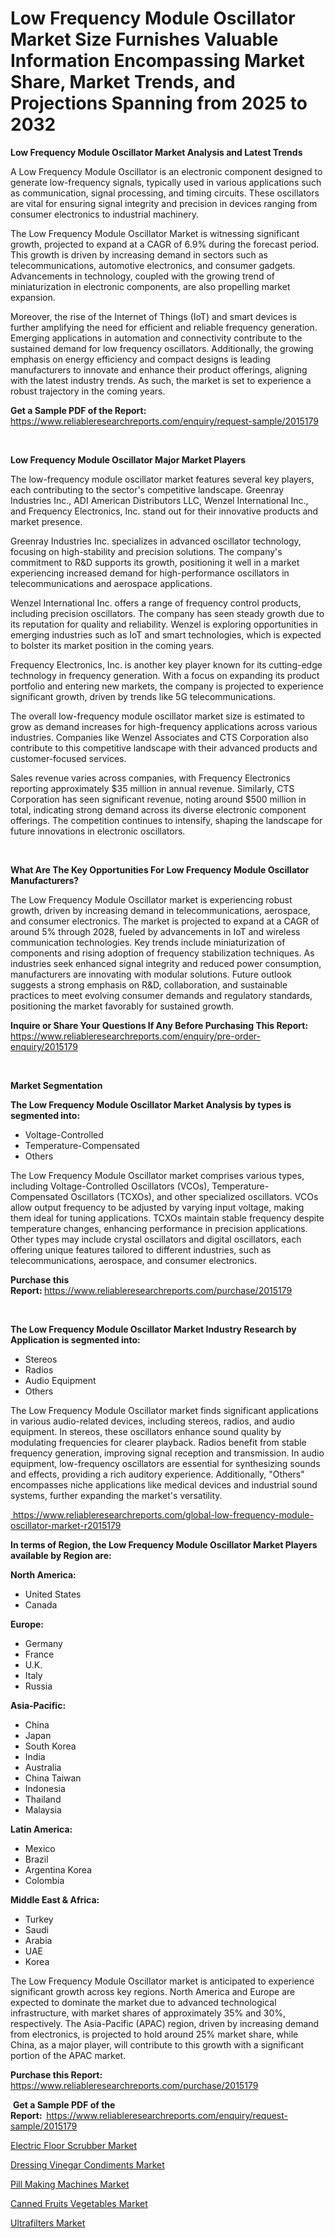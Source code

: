 <p><h1>Low Frequency Module Oscillator Market Size Furnishes Valuable Information Encompassing Market Share, Market Trends, and Projections Spanning from 2025 to 2032</h1></p><p><strong>Low Frequency Module Oscillator Market Analysis and Latest Trends</strong></p>
<p><p>A Low Frequency Module Oscillator is an electronic component designed to generate low-frequency signals, typically used in various applications such as communication, signal processing, and timing circuits. These oscillators are vital for ensuring signal integrity and precision in devices ranging from consumer electronics to industrial machinery.</p><p>The Low Frequency Module Oscillator Market is witnessing significant growth, projected to expand at a CAGR of 6.9% during the forecast period. This growth is driven by increasing demand in sectors such as telecommunications, automotive electronics, and consumer gadgets. Advancements in technology, coupled with the growing trend of miniaturization in electronic components, are also propelling market expansion. </p><p>Moreover, the rise of the Internet of Things (IoT) and smart devices is further amplifying the need for efficient and reliable frequency generation. Emerging applications in automation and connectivity contribute to the sustained demand for low frequency oscillators. Additionally, the growing emphasis on energy efficiency and compact designs is leading manufacturers to innovate and enhance their product offerings, aligning with the latest industry trends. As such, the market is set to experience a robust trajectory in the coming years.</p></p>
<p><strong>Get a Sample PDF of the Report:&nbsp;</strong> <a href="https://www.reliableresearchreports.com/enquiry/request-sample/2015179?utm_campaign=2286&utm_medium=2&utm_source=Github&utm_content=ia&utm_term=29032025&utm_id=low-frequency-module-oscillator">https://www.reliableresearchreports.com/enquiry/request-sample/2015179</a></p>
<p>&nbsp;</p>
<p><strong>Low Frequency Module Oscillator Major Market Players</strong></p>
<p><p>The low-frequency module oscillator market features several key players, each contributing to the sector's competitive landscape. Greenray Industries Inc., ADI American Distributors LLC, Wenzel International Inc., and Frequency Electronics, Inc. stand out for their innovative products and market presence. </p><p>Greenray Industries Inc. specializes in advanced oscillator technology, focusing on high-stability and precision solutions. The company's commitment to R&D supports its growth, positioning it well in a market experiencing increased demand for high-performance oscillators in telecommunications and aerospace applications.</p><p>Wenzel International Inc. offers a range of frequency control products, including precision oscillators. The company has seen steady growth due to its reputation for quality and reliability. Wenzel is exploring opportunities in emerging industries such as IoT and smart technologies, which is expected to bolster its market position in the coming years.</p><p>Frequency Electronics, Inc. is another key player known for its cutting-edge technology in frequency generation. With a focus on expanding its product portfolio and entering new markets, the company is projected to experience significant growth, driven by trends like 5G telecommunications.</p><p>The overall low-frequency module oscillator market size is estimated to grow as demand increases for high-frequency applications across various industries. Companies like Wenzel Associates and CTS Corporation also contribute to this competitive landscape with their advanced products and customer-focused services.</p><p>Sales revenue varies across companies, with Frequency Electronics reporting approximately $35 million in annual revenue. Similarly, CTS Corporation has seen significant revenue, noting around $500 million in total, indicating strong demand across its diverse electronic component offerings. The competition continues to intensify, shaping the landscape for future innovations in electronic oscillators.</p></p>
<p>&nbsp;</p>
<p><strong>What Are The Key Opportunities For Low Frequency Module Oscillator Manufacturers?</strong></p>
<p><p>The Low Frequency Module Oscillator market is experiencing robust growth, driven by increasing demand in telecommunications, aerospace, and consumer electronics. The market is projected to expand at a CAGR of around 5% through 2028, fueled by advancements in IoT and wireless communication technologies. Key trends include miniaturization of components and rising adoption of frequency stabilization techniques. As industries seek enhanced signal integrity and reduced power consumption, manufacturers are innovating with modular solutions. Future outlook suggests a strong emphasis on R&D, collaboration, and sustainable practices to meet evolving consumer demands and regulatory standards, positioning the market favorably for sustained growth.</p></p>
<p><strong>Inquire or Share Your Questions If Any Before Purchasing This Report:</strong> <a href="https://www.reliableresearchreports.com/enquiry/pre-order-enquiry/2015179?utm_campaign=2286&utm_medium=2&utm_source=Github&utm_content=ia&utm_term=29032025&utm_id=low-frequency-module-oscillator">https://www.reliableresearchreports.com/enquiry/pre-order-enquiry/2015179</a></p>
<p>&nbsp;</p>
<p><strong>Market Segmentation</strong></p>
<p><strong>The Low Frequency Module Oscillator Market Analysis by types is segmented into:</strong></p>
<p><ul><li>Voltage-Controlled</li><li>Temperature-Compensated</li><li>Others</li></ul></p>
<p><p>The Low Frequency Module Oscillator market comprises various types, including Voltage-Controlled Oscillators (VCOs), Temperature-Compensated Oscillators (TCXOs), and other specialized oscillators. VCOs allow output frequency to be adjusted by varying input voltage, making them ideal for tuning applications. TCXOs maintain stable frequency despite temperature changes, enhancing performance in precision applications. Other types may include crystal oscillators and digital oscillators, each offering unique features tailored to different industries, such as telecommunications, aerospace, and consumer electronics.</p></p>
<p><strong>Purchase this Report:&nbsp;</strong><a href="https://www.reliableresearchreports.com/purchase/2015179?utm_campaign=2286&utm_medium=2&utm_source=Github&utm_content=ia&utm_term=29032025&utm_id=low-frequency-module-oscillator">https://www.reliableresearchreports.com/purchase/2015179</a></p>
<p>&nbsp;</p>
<p><strong>The Low Frequency Module Oscillator Market Industry Research by Application is segmented into:</strong></p>
<p><ul><li>Stereos</li><li>Radios</li><li>Audio Equipment</li><li>Others</li></ul></p>
<p><p>The Low Frequency Module Oscillator market finds significant applications in various audio-related devices, including stereos, radios, and audio equipment. In stereos, these oscillators enhance sound quality by modulating frequencies for clearer playback. Radios benefit from stable frequency generation, improving signal reception and transmission. In audio equipment, low-frequency oscillators are essential for synthesizing sounds and effects, providing a rich auditory experience. Additionally, "Others" encompasses niche applications like medical devices and industrial sound systems, further expanding the market's versatility.</p></p>
<p><a href="https://www.reliableresearchreports.com/global-low-frequency-module-oscillator-market-r2015179?utm_campaign=2286&utm_medium=2&utm_source=Github&utm_content=ia&utm_term=29032025&utm_id=low-frequency-module-oscillator">&nbsp;https://www.reliableresearchreports.com/global-low-frequency-module-oscillator-market-r2015179</a></p>
<p><strong>In terms of Region, the Low Frequency Module Oscillator Market Players available by Region are:</strong></p>
<p>
    <p> <strong> North America: </strong>
        <ul>
            <li>United States</li>
            <li>Canada</li>
        </ul>
        </p> 
    <p> <strong> Europe: </strong>
        <ul>
            <li>Germany</li>
            <li>France</li>
            <li>U.K.</li>
            <li>Italy</li>
            <li>Russia</li>
        </ul>
        </p> 
    <p> <strong> Asia-Pacific: </strong>
        <ul>
            <li>China</li>
            <li>Japan</li>
            <li>South Korea</li>
            <li>India</li>
            <li>Australia</li>
            <li>China Taiwan</li>
            <li>Indonesia</li>
            <li>Thailand</li>
            <li>Malaysia</li>
        </ul>
        </p> 
    <p> <strong> Latin America: </strong>
        <ul>
            <li>Mexico</li>
            <li>Brazil</li>
            <li>Argentina Korea</li>
            <li>Colombia</li>
        </ul>
        </p> 
    <p> <strong> Middle East & Africa: </strong>
        <ul>
            <li>Turkey</li>
            <li>Saudi</li>
            <li>Arabia</li>
            <li>UAE</li>
            <li>Korea</li>
        </ul>
    </p>
    </p>
<p><p>The Low Frequency Module Oscillator market is anticipated to experience significant growth across key regions. North America and Europe are expected to dominate the market due to advanced technological infrastructure, with market shares of approximately 35% and 30%, respectively. The Asia-Pacific (APAC) region, driven by increasing demand from electronics, is projected to hold around 25% market share, while China, as a major player, will contribute to this growth with a significant portion of the APAC market.</p></p>
<p><strong>Purchase this Report: </strong><a href="https://www.reliableresearchreports.com/purchase/2015179?utm_campaign=2286&utm_medium=2&utm_source=Github&utm_content=ia&utm_term=29032025&utm_id=low-frequency-module-oscillator">https://www.reliableresearchreports.com/purchase/2015179</a></p>
<p>&nbsp;<strong>Get a Sample PDF of the Report:&nbsp;&nbsp;</strong><a href="https://www.reliableresearchreports.com/enquiry/request-sample/2015179?utm_campaign=2286&utm_medium=2&utm_source=Github&utm_content=ia&utm_term=29032025&utm_id=low-frequency-module-oscillator">https://www.reliableresearchreports.com/enquiry/request-sample/2015179</a></p>
<p><strong></strong></p>
<p><p><a href="https://www.linkedin.com/pulse/growth-potential-market-share-analysis-electric-floor-ungde?utm_campaign=2286&utm_medium=2&utm_source=Github&utm_content=ia&utm_term=29032025&utm_id=low-frequency-module-oscillator">Electric Floor Scrubber Market</a></p><p><a href="https://github.com/floengsubb/Market-Research-Report-List-1/blob/main/dressing-vinegar-condiments-market.md?utm_campaign=2286&utm_medium=2&utm_source=Github&utm_content=ia&utm_term=29032025&utm_id=low-frequency-module-oscillator">Dressing Vinegar Condiments Market</a></p><p><a href="https://www.linkedin.com/pulse/exploring-pill-making-machines-market-size-share-growth-nozge?utm_campaign=2286&utm_medium=2&utm_source=Github&utm_content=ia&utm_term=29032025&utm_id=low-frequency-module-oscillator">Pill Making Machines Market</a></p><p><a href="https://github.com/buluckcapps2/Market-Research-Report-List-1/blob/main/canned-fruits-vegetables-market.md?utm_campaign=2286&utm_medium=2&utm_source=Github&utm_content=ia&utm_term=29032025&utm_id=low-frequency-module-oscillator">Canned Fruits Vegetables Market</a></p><p><a href="https://www.linkedin.com/pulse/overview-ultrafilters-market-2025-2032-size-share-growth-pxk4e?utm_campaign=2286&utm_medium=2&utm_source=Github&utm_content=ia&utm_term=29032025&utm_id=low-frequency-module-oscillator">Ultrafilters Market</a></p></p>
